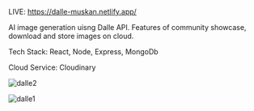LIVE: https://dalle-muskan.netlify.app/

AI image generation uisng Dalle API. Features of community showcase, download and store images on cloud.

Tech Stack: React, Node, Express, MongoDb

Cloud Service: Cloudinary

![dalle2](https://github.com/20BCS7199/dalle-clone/assets/89652235/ea423ddc-a4cd-409d-a4b9-25796182da9c)

![dalle1](https://github.com/20BCS7199/dalle-clone/assets/89652235/11ef3aaa-4c40-4642-afaa-1e17190be341)
